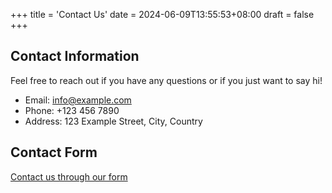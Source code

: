 +++
title = 'Contact Us'
date = 2024-06-09T13:55:53+08:00
draft = false
+++

## Contact Information

Feel free to reach out if you have any questions or if you just want to say hi!

- Email: [info@example.com](mailto:info@example.com)
- Phone: +123 456 7890
- Address: 123 Example Street, City, Country

## Contact Form

[Contact us through our form](https://example.com/contact-form/)
